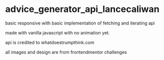 # advice_generator_api_lancecaliwan
basic responsive with basic implementation of fetching and iterating api 

made with vanilla javascript with no animation yet. 

api is credited to whatdoestrumpthink.com 

all images and design are from frontendmentor challenges
